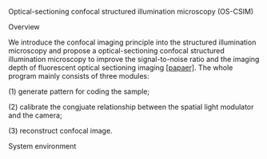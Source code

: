 Optical-sectioning confocal structured illumination microscopy (OS-CSIM)

Overview

We introduce the confocal imaging principle into the structured illumination microscopy and propose a optical-sectioning confocal structured illumination microscopy to improve the signal-to-noise ratio and the imaging depth of fluorescent optical sectioning imaging [[papaer]](https://opg.optica.org/oe/fulltext.cfm?uri=oe-32-18-32550&id=554913). The whole program mainly consists of three modules:

(1) generate pattern for coding the sample; 

(2) calibrate the congjuate relationship between the spatial light modulator and the camera; 

(3) reconstruct confocal image.

System environment


